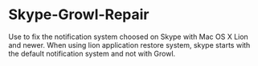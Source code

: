 Skype-Growl-Repair
==================

Use to fix the notification system choosed on Skype with Mac OS X Lion and newer. When using lion application restore system, skype starts with the default notification system and not with Growl.